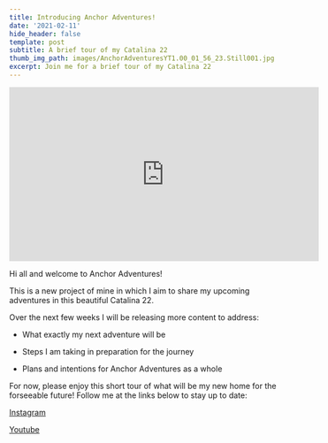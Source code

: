 ```yaml
---
title: Introducing Anchor Adventures!
date: '2021-02-11'
hide_header: false
template: post
subtitle: A brief tour of my Catalina 22
thumb_img_path: images/AnchorAdventuresYT1.00_01_56_23.Still001.jpg
excerpt: Join me for a brief tour of my Catalina 22
---
```

<iframe width="560" height="315" src="https://www.youtube.com/embed/Nk2j8-O4Hnk" frameborder="0" allow="accelerometer; autoplay; clipboard-write; encrypted-media; gyroscope; picture-in-picture" allowfullscreen></iframe>

Hi all and welcome to Anchor Adventures!

This is a new project of mine in which I aim to share my upcoming adventures in this beautiful Catalina 22.

Over the next few weeks I will be releasing more content to address:

*   What exactly my next adventure will be

*   Steps I am taking in preparation for the journey

*   Plans and intentions for Anchor Adventures as a whole

For now, please enjoy this short tour of what will be my new home for the forseeable future! Follow me at the links below to stay up to date:

[Instagram](https://www.instagram.com/anchor.adventures/)

[Youtube](https://www.youtube.com/channel/UCAXGLH1tsLYJ78\_2MvyEstQ)
